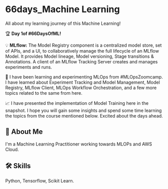 # **66days_Machine Learning**
All about my learning journey of this Machine Learning!

🏆 **Day 1of #66DaysOfML!** 

💡 **MLflow:**
The Model Registry component is a centralized model store, set of APIs, and a UI, to collaboratively manage the full lifecycle of an MLflow Model. It provides Model lineage, Model versioning, Stage transitions & Annotations. A client of an MLflow Tracking Server creates and manages experiments and runs.

🎯 I have been learning and experimenting MLOps from #MLOpsZoomcamp. I have learned about Experiment Tracking and Model Management, Model Registry, MLflow Client, MLOps Workflow Orchestration, and a few more topics related to the same from here.

📈 I have presented the implementation of Model Training here in the snapshot. I hope you will gain some insights and spend some time learning the topics from the course mentioned below. Excited about the days ahead.
































## **🚀 About Me**
I'm a Machine Learning Practitioner working towards MLOPs and AWS Cloud.

## **🛠 Skills**
Python, Tensorflow, Scikit Learn.
